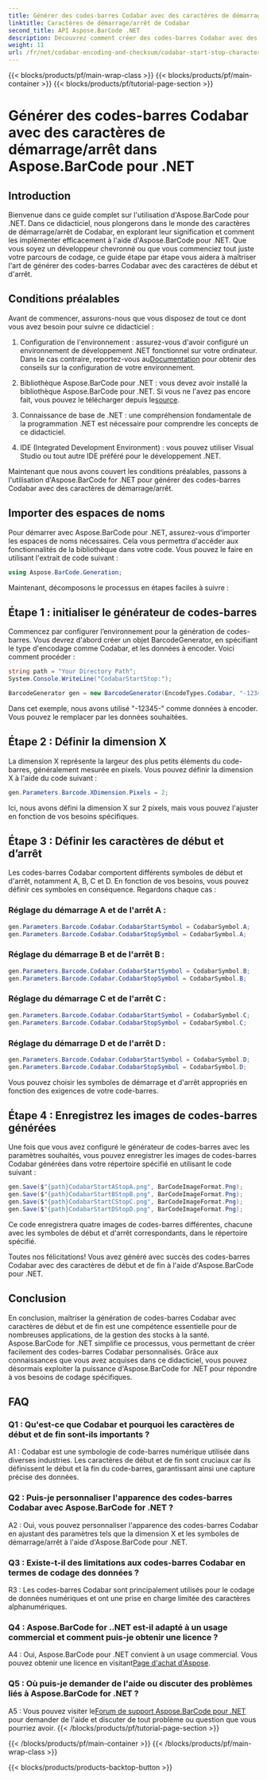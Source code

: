 ```yaml
---
title: Générer des codes-barres Codabar avec des caractères de démarrage/arrêt dans Aspose.BarCode pour .NET
linktitle: Caractères de démarrage/arrêt de Codabar
second_title: API Aspose.BarCode .NET
description: Découvrez comment créer des codes-barres Codabar avec des caractères de début et de fin à l'aide d'Aspose.BarCode pour .NET. Un guide étape par étape pour les développeurs.
weight: 11
url: /fr/net/codabar-encoding-and-checksum/codabar-start-stop-characters/
---
```


{{< blocks/products/pf/main-wrap-class >}}
{{< blocks/products/pf/main-container >}}
{{< blocks/products/pf/tutorial-page-section >}}

# Générer des codes-barres Codabar avec des caractères de démarrage/arrêt dans Aspose.BarCode pour .NET

## Introduction

Bienvenue dans ce guide complet sur l'utilisation d'Aspose.BarCode pour .NET. Dans ce didacticiel, nous plongerons dans le monde des caractères de démarrage/arrêt de Codabar, en explorant leur signification et comment les implémenter efficacement à l'aide d'Aspose.BarCode pour .NET. Que vous soyez un développeur chevronné ou que vous commenciez tout juste votre parcours de codage, ce guide étape par étape vous aidera à maîtriser l'art de générer des codes-barres Codabar avec des caractères de début et d'arrêt.

## Conditions préalables

Avant de commencer, assurons-nous que vous disposez de tout ce dont vous avez besoin pour suivre ce didacticiel :

1.  Configuration de l'environnement : assurez-vous d'avoir configuré un environnement de développement .NET fonctionnel sur votre ordinateur. Dans le cas contraire, reportez-vous au[Documentation](https://reference.aspose.com/barcode/net/) pour obtenir des conseils sur la configuration de votre environnement.

2. Bibliothèque Aspose.BarCode pour .NET : vous devez avoir installé la bibliothèque Aspose.BarCode pour .NET. Si vous ne l'avez pas encore fait, vous pouvez le télécharger depuis le[source](https://releases.aspose.com/barcode/net/).

3. Connaissance de base de .NET : une compréhension fondamentale de la programmation .NET est nécessaire pour comprendre les concepts de ce didacticiel.

4. IDE (Integrated Development Environment) : vous pouvez utiliser Visual Studio ou tout autre IDE préféré pour le développement .NET.

Maintenant que nous avons couvert les conditions préalables, passons à l'utilisation d'Aspose.BarCode for .NET pour générer des codes-barres Codabar avec des caractères de démarrage/arrêt.

## Importer des espaces de noms

Pour démarrer avec Aspose.BarCode pour .NET, assurez-vous d'importer les espaces de noms nécessaires. Cela vous permettra d'accéder aux fonctionnalités de la bibliothèque dans votre code. Vous pouvez le faire en utilisant l'extrait de code suivant :

```csharp
using Aspose.BarCode.Generation;
```

Maintenant, décomposons le processus en étapes faciles à suivre :

## Étape 1 : initialiser le générateur de codes-barres

Commencez par configurer l’environnement pour la génération de codes-barres. Vous devrez d'abord créer un objet BarcodeGenerator, en spécifiant le type d'encodage comme Codabar, et les données à encoder. Voici comment procéder :

```csharp
string path = "Your Directory Path";
System.Console.WriteLine("CodabarStartStop:");

BarcodeGenerator gen = new BarcodeGenerator(EncodeTypes.Codabar, "-12345-");
```

Dans cet exemple, nous avons utilisé "-12345-" comme données à encoder. Vous pouvez le remplacer par les données souhaitées.

## Étape 2 : Définir la dimension X

La dimension X représente la largeur des plus petits éléments du code-barres, généralement mesurée en pixels. Vous pouvez définir la dimension X à l'aide du code suivant :

```csharp
gen.Parameters.Barcode.XDimension.Pixels = 2;
```

Ici, nous avons défini la dimension X sur 2 pixels, mais vous pouvez l'ajuster en fonction de vos besoins spécifiques.

## Étape 3 : Définir les caractères de début et d’arrêt

Les codes-barres Codabar comportent différents symboles de début et d'arrêt, notamment A, B, C et D. En fonction de vos besoins, vous pouvez définir ces symboles en conséquence. Regardons chaque cas :

### Réglage du démarrage A et de l'arrêt A :

```csharp
gen.Parameters.Barcode.Codabar.CodabarStartSymbol = CodabarSymbol.A;
gen.Parameters.Barcode.Codabar.CodabarStopSymbol = CodabarSymbol.A;
```

### Réglage du démarrage B et de l'arrêt B :

```csharp
gen.Parameters.Barcode.Codabar.CodabarStartSymbol = CodabarSymbol.B;
gen.Parameters.Barcode.Codabar.CodabarStopSymbol = CodabarSymbol.B;
```

### Réglage du démarrage C et de l'arrêt C :

```csharp
gen.Parameters.Barcode.Codabar.CodabarStartSymbol = CodabarSymbol.C;
gen.Parameters.Barcode.Codabar.CodabarStopSymbol = CodabarSymbol.C;
```

### Réglage du démarrage D et de l'arrêt D :

```csharp
gen.Parameters.Barcode.Codabar.CodabarStartSymbol = CodabarSymbol.D;
gen.Parameters.Barcode.Codabar.CodabarStopSymbol = CodabarSymbol.D;
```

Vous pouvez choisir les symboles de démarrage et d'arrêt appropriés en fonction des exigences de votre code-barres.

## Étape 4 : Enregistrez les images de codes-barres générées

Une fois que vous avez configuré le générateur de codes-barres avec les paramètres souhaités, vous pouvez enregistrer les images de codes-barres Codabar générées dans votre répertoire spécifié en utilisant le code suivant :

```csharp
gen.Save($"{path}CodabarStartAStopA.png", BarCodeImageFormat.Png);
gen.Save($"{path}CodabarStartBStopB.png", BarCodeImageFormat.Png);
gen.Save($"{path}CodabarStartCStopC.png", BarCodeImageFormat.Png);
gen.Save($"{path}CodabarStartDStopD.png", BarCodeImageFormat.Png);
```

Ce code enregistrera quatre images de codes-barres différentes, chacune avec les symboles de début et d'arrêt correspondants, dans le répertoire spécifié.

Toutes nos félicitations! Vous avez généré avec succès des codes-barres Codabar avec des caractères de début et de fin à l'aide d'Aspose.BarCode pour .NET.

## Conclusion

En conclusion, maîtriser la génération de codes-barres Codabar avec caractères de début et de fin est une compétence essentielle pour de nombreuses applications, de la gestion des stocks à la santé. Aspose.BarCode for .NET simplifie ce processus, vous permettant de créer facilement des codes-barres Codabar personnalisés. Grâce aux connaissances que vous avez acquises dans ce didacticiel, vous pouvez désormais exploiter la puissance d'Aspose.BarCode for .NET pour répondre à vos besoins de codage spécifiques.

## FAQ

### Q1 : Qu'est-ce que Codabar et pourquoi les caractères de début et de fin sont-ils importants ?

A1 : Codabar est une symbologie de code-barres numérique utilisée dans diverses industries. Les caractères de début et de fin sont cruciaux car ils définissent le début et la fin du code-barres, garantissant ainsi une capture précise des données.

### Q2 : Puis-je personnaliser l'apparence des codes-barres Codabar avec Aspose.BarCode for .NET ?

A2 : Oui, vous pouvez personnaliser l'apparence des codes-barres Codabar en ajustant des paramètres tels que la dimension X et les symboles de démarrage/arrêt à l'aide d'Aspose.BarCode pour .NET.

### Q3 : Existe-t-il des limitations aux codes-barres Codabar en termes de codage des données ?

R3 : Les codes-barres Codabar sont principalement utilisés pour le codage de données numériques et ont une prise en charge limitée des caractères alphanumériques.

### Q4 : Aspose.BarCode for ..NET est-il adapté à un usage commercial et comment puis-je obtenir une licence ?

 A4 : Oui, Aspose.BarCode pour .NET convient à un usage commercial. Vous pouvez obtenir une licence en visitant[Page d'achat d'Aspose](https://purchase.aspose.com/buy).

### Q5 : Où puis-je demander de l'aide ou discuter des problèmes liés à Aspose.BarCode for .NET ?

 A5 : Vous pouvez visiter le[Forum de support Aspose.BarCode pour .NET](https://forum.aspose.com/c/barcode/13) pour demander de l'aide et discuter de tout problème ou question que vous pourriez avoir.
{{< /blocks/products/pf/tutorial-page-section >}}

{{< /blocks/products/pf/main-container >}}
{{< /blocks/products/pf/main-wrap-class >}}

{{< blocks/products/products-backtop-button >}}
